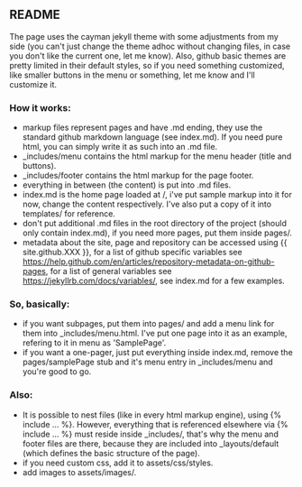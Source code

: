 ## README

The page uses the cayman jekyll theme with some adjustments from my side (you can't just change the theme adhoc without changing files, in case you don't like the current one, let me know). Also, github basic themes are pretty limited in their default styles, so if you need something customized, like smaller buttons in the menu or something, let me know and I'll customize it.

### How it works:

- markup files represent pages and have .md ending, they use the standard github markdown language (see index.md). If you need pure html, you can simply write it as such into an .md file.
- _includes/menu contains the html markup for the menu header (title and buttons).
- _includes/footer contains the html markup for the page footer.
- everything in between (the content) is put into .md files.
- index.md is the home page loaded at /, i've put sample markup into it for now, change the content respectively. I've also put a copy of it into templates/ for reference.
- don't put additional .md files in the root directory of the project (should only contain index.md), if you need more pages, put them inside pages/.
- metadata about the site, page and repository can be accessed using {{ site.github.XXX }},
for a list of github specific variables see https://help.github.com/en/articles/repository-metadata-on-github-pages,
for a list of general variables see https://jekyllrb.com/docs/variables/, see index.md for a few examples.

### So, basically:

* if you want subpages, put them into pages/ and add a menu link for them into _includes/menu.html. I've put one page into it as an example, refering to it in menu as 'SamplePage'.
* if you want a one-pager, just put everything inside index.md, remove the pages/samplePage stub and it's menu entry in _includes/menu and you're good to go.

### Also:

- It is possible to nest files (like in every html markup engine), using {% include ... %}. However, everything that is referenced elsewhere via {% include ... %} must reside inside _includes/, that's why the menu and footer files are there, because they are included into _layouts/default (which defines the basic structure of the page).
- if you need custom css, add it to assets/css/styles.
- add images to assets/images/.
